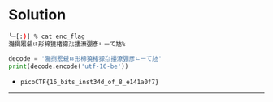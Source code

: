 # Solution

```bash
╰─[:)] % cat enc_flag
灩捯䍔䙻ㄶ形楴獟楮獴㌴摟潦弸彥ㄴㅡて㝽%    
```

```python
decode = '灩捯䍔䙻ㄶ形楴獟楮獴㌴摟潦弸彥ㄴㅡて㝽'
print(decode.encode('utf-16-be'))
```

- `picoCTF{16_bits_inst34d_of_8_e141a0f7}`

---

